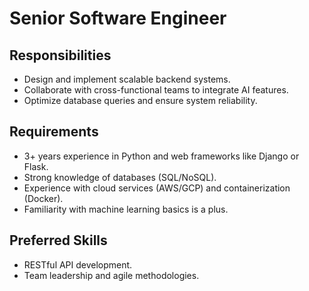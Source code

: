 # Senior Software Engineer

## Responsibilities
- Design and implement scalable backend systems.
- Collaborate with cross-functional teams to integrate AI features.
- Optimize database queries and ensure system reliability.

## Requirements
- 3+ years experience in Python and web frameworks like Django or Flask.
- Strong knowledge of databases (SQL/NoSQL).
- Experience with cloud services (AWS/GCP) and containerization (Docker).
- Familiarity with machine learning basics is a plus.

## Preferred Skills
- RESTful API development.
- Team leadership and agile methodologies.